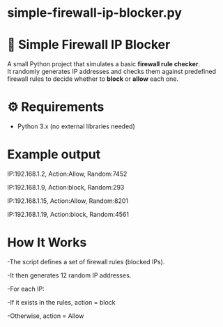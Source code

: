 # simple-firewall-ip-blocker.py

# 🧱 Simple Firewall IP Blocker

A small Python project that simulates a basic **firewall rule checker**.  
It randomly generates IP addresses and checks them against predefined firewall rules to decide whether to **block** or **allow** each one.


# ⚙️ Requirements
- Python 3.x (no external libraries needed)


# Example output

IP:192.168.1.2, Action:Allow, Random:7452

IP:192.168.1.9, Action:block, Random:293

IP:192.168.1.15, Action:Allow, Random:8201

IP:192.168.1.19, Action:block, Random:4561



# How It Works

-The script defines a set of firewall rules (blocked IPs).

-It then generates 12 random IP addresses.

-For each IP:

-If it exists in the rules, action = block

-Otherwise, action = Allow
